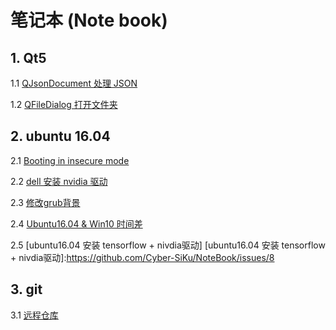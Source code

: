 # 笔记本 (Note book)

## 1. Qt5

1.1 [QJsonDocument 处理 JSON][]

[QJsonDocument 处理 JSON]:https://github.com/Cyber-SiKu/NoteBook/issues/1

1.2 [QFileDialog 打开文件夹][]

[QFileDialog 打开文件夹]:https://github.com/Cyber-SiKu/NoteBook/issues/2

## 2. ubuntu 16.04

2.1 [Booting in insecure mode][]

[Booting in insecure mode]:https://github.com/Cyber-SiKu/NoteBook/issues/3

2.2 [dell 安装 nvidia 驱动][]

[dell 安装 nvidia 驱动]:https://github.com/Cyber-SiKu/NoteBook/issues/4


2.3 [修改grub背景][]

[修改grub背景]:https://github.com/Cyber-SiKu/NoteBook/issues/5

2.4 [Ubuntu16.04 & Win10 时间差][]

[Ubuntu16.04 & Win10 时间差]:https://github.com/Cyber-SiKu/NoteBook/issues/7

2.5 [ubuntu16.04 安装 tensorflow + nivdia驱动]
[ubuntu16.04 安装 tensorflow + nivdia驱动]:https://github.com/Cyber-SiKu/NoteBook/issues/8

## 3. git

3.1 [远程仓库][]

[远程仓库]:https://github.com/Cyber-SiKu/NoteBook/issues/6
